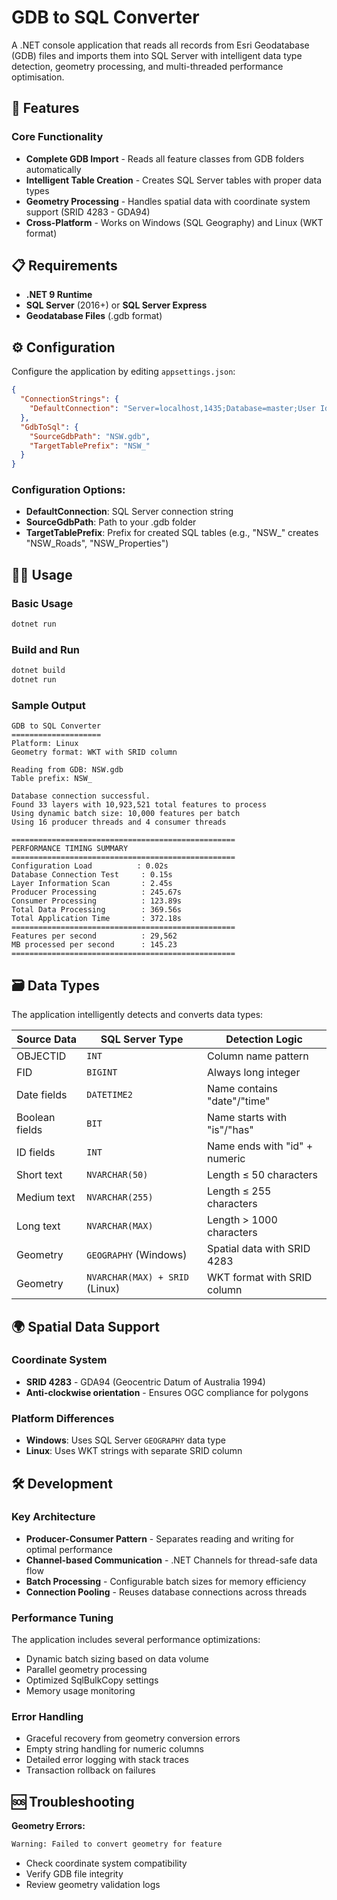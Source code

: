 # GDB to SQL Converter

A .NET console application that reads all records from Esri Geodatabase (GDB) files and imports them into SQL Server with intelligent data type detection, geometry processing, and multi-threaded performance optimisation.

## 🚀 Features

### **Core Functionality**
- **Complete GDB Import** - Reads all feature classes from GDB folders automatically
- **Intelligent Table Creation** - Creates SQL Server tables with proper data types
- **Geometry Processing** - Handles spatial data with coordinate system support (SRID 4283 - GDA94)
- **Cross-Platform** - Works on Windows (SQL Geography) and Linux (WKT format)

## 📋 Requirements

- **.NET 9 Runtime**
- **SQL Server** (2016+) or **SQL Server Express**
- **Geodatabase Files** (.gdb format)

## ⚙️ Configuration

Configure the application by editing `appsettings.json`:

```json
{
  "ConnectionStrings": {
    "DefaultConnection": "Server=localhost,1435;Database=master;User Id=sa;Password=YourPassword;TrustServerCertificate=True"
  },
  "GdbToSql": {
    "SourceGdbPath": "NSW.gdb",
    "TargetTablePrefix": "NSW_"
  }
}
```

### **Configuration Options:**
- **DefaultConnection**: SQL Server connection string
- **SourceGdbPath**: Path to your .gdb folder
- **TargetTablePrefix**: Prefix for created SQL tables (e.g., "NSW_" creates "NSW_Roads", "NSW_Properties")

## 🏃‍♂️ Usage

### **Basic Usage**
```bash
dotnet run
```

### **Build and Run**
```bash
dotnet build
dotnet run
```

### **Sample Output**
```
GDB to SQL Converter
====================
Platform: Linux
Geometry format: WKT with SRID column

Reading from GDB: NSW.gdb
Table prefix: NSW_

Database connection successful.
Found 33 layers with 10,923,521 total features to process
Using dynamic batch size: 10,000 features per batch
Using 16 producer threads and 4 consumer threads

==================================================
PERFORMANCE TIMING SUMMARY
==================================================
Configuration Load          : 0.02s
Database Connection Test     : 0.15s  
Layer Information Scan       : 2.45s
Producer Processing          : 245.67s
Consumer Processing          : 123.89s
Total Data Processing        : 369.56s
Total Application Time       : 372.18s
==================================================
Features per second          : 29,562
MB processed per second      : 145.23
==================================================
```

## 🗃️ Data Types

The application intelligently detects and converts data types:

| **Source Data** | **SQL Server Type** | **Detection Logic** |
|-----------------|---------------------|-------------------|
| OBJECTID | `INT` | Column name pattern |
| FID | `BIGINT` | Always long integer |
| Date fields | `DATETIME2` | Name contains "date"/"time" |
| Boolean fields | `BIT` | Name starts with "is"/"has" |
| ID fields | `INT` | Name ends with "id" + numeric |
| Short text | `NVARCHAR(50)` | Length ≤ 50 characters |
| Medium text | `NVARCHAR(255)` | Length ≤ 255 characters |
| Long text | `NVARCHAR(MAX)` | Length > 1000 characters |
| Geometry | `GEOGRAPHY` (Windows) | Spatial data with SRID 4283 |
| Geometry | `NVARCHAR(MAX) + SRID` (Linux) | WKT format with SRID column |

## 🌍 Spatial Data Support

### **Coordinate System**
- **SRID 4283** - GDA94 (Geocentric Datum of Australia 1994)
- **Anti-clockwise orientation** - Ensures OGC compliance for polygons

### **Platform Differences**
- **Windows**: Uses SQL Server `GEOGRAPHY` data type
- **Linux**: Uses WKT strings with separate SRID column

## 🛠️ Development

### **Key Architecture**
- **Producer-Consumer Pattern** - Separates reading and writing for optimal performance  
- **Channel-based Communication** - .NET Channels for thread-safe data flow
- **Batch Processing** - Configurable batch sizes for memory efficiency
- **Connection Pooling** - Reuses database connections across threads

### **Performance Tuning**
The application includes several performance optimizations:
- Dynamic batch sizing based on data volume
- Parallel geometry processing
- Optimized SqlBulkCopy settings
- Memory usage monitoring

### **Error Handling**
- Graceful recovery from geometry conversion errors
- Empty string handling for numeric columns
- Detailed error logging with stack traces
- Transaction rollback on failures

## 🆘 Troubleshooting

**Geometry Errors:**
```bash
Warning: Failed to convert geometry for feature
```
- Check coordinate system compatibility
- Verify GDB file integrity
- Review geometry validation logs